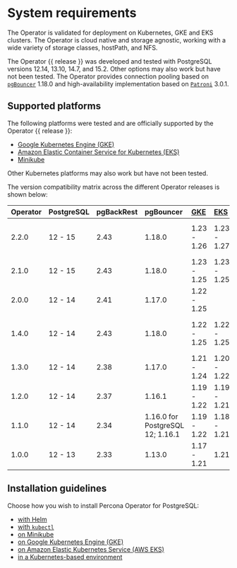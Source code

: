 # System requirements

The Operator is validated for deployment on Kubernetes, GKE and EKS clusters.
The Operator is cloud native and storage agnostic, working with a wide variety
of storage classes, hostPath, and NFS.

The Operator {{ release }} was developed and tested with PostgreSQL versions 12.14, 13.10, 14.7, and 15.2. Other options may also work but have not been tested. The Operator provides connection pooling based on [`pgBouncer`](https://www.pgbouncer.org/) 1.18.0 and high-availability implementation based on [`Patroni`](https://patroni.readthedocs.io/en/latest/) 3.0.1.

## Supported platforms

The following platforms were tested and are officially supported by the Operator
{{ release }}:

* [Google Kubernetes Engine (GKE)](https://cloud.google.com/kubernetes-engine)
* [Amazon Elastic Container Service for Kubernetes (EKS)](https://aws.amazon.com)
* [Minikube](https://github.com/kubernetes/minikube)

Other Kubernetes platforms may also work but have not been tested.

The version compatibility matrix across the different Operator releases is
shown below:

| Operator | PostgreSQL | pgBackRest | pgBouncer | [GKE](https://cloud.google.com/kubernetes-engine)         | [EKS](https://aws.amazon.com)         | [Openshift](https://www.redhat.com/en/technologies/cloud-computing/openshift)   | [Minikube](https://github.com/kubernetes/minikube)                          |
|:--------|:--------|:-----|:-------|:------------|:------------|:------------|:----------------------------------|
| 2.2.0   | 12 - 15 | 2.43 | 1.18.0 | 1.23 - 1.26 | 1.23 - 1.27 |             | 1.30.1 (based on Kubernetes 1.27) |
| 2.1.0   | 12 - 15 | 2.43 | 1.18.0 | 1.23 - 1.25 | 1.23 - 1.25 |             |                                   |
| 2.0.0   | 12 - 14 | 2.41 | 1.17.0 | 1.22 - 1.25 |             |             |                                   |
| 1.4.0   | 12 - 14 | 2.43 | 1.18.0 | 1.22 - 1.25 | 1.22 - 1.25 | 4.10 - 4.12 | 1.28 (based on Kubernetes 1.25)   |
| 1.3.0   | 12 - 14 | 2.38 | 1.17.0 | 1.21 - 1.24 | 1.20 - 1.22 | 4.7 - 4.10  |                                   |
| 1.2.0   | 12 - 14 | 2.37 | 1.16.1 | 1.19 - 1.22 | 1.19 - 1.21 | 4.7 - 4.10  |                                   |
| 1.1.0   | 12 - 14 | 2.34 | 1.16.0 for PostgreSQL 12; 1.16.1 | 1.19 - 1.22 | 1.18 - 1.21 | 4.7 - 4.9   |                                   |
| 1.0.0   | 12 - 13 | 2.33 | 1.13.0 | 1.17 - 1.21 | 1.21        | 4.6 - 4.8   |                                   |


## Installation guidelines

Choose how you wish to install Percona Operator for PostgreSQL:

* [with Helm](helm.md)
* [with `kubectl`](kubectl.md)
* [on Minikube](minikube.md)
* [on Google Kubernetes Engine (GKE)](gke.md)
* [on Amazon Elastic Kubernetes Service (AWS EKS)](eks.md)
* [in a Kubernetes-based environment](kubernetes.md)


